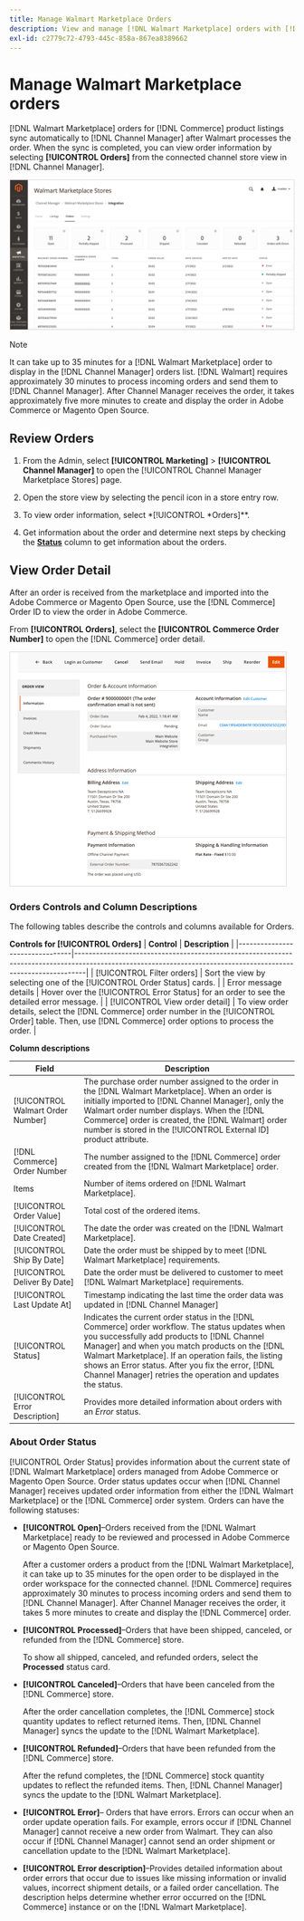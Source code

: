 ```yaml
---
title: Manage Walmart Marketplace Orders
description: View and manage [!DNL Walmart Marketplace] orders with [!DNL Channel Manager] for Adobe Commerce and Magento Open Source.
exl-id: c2779c72-4793-445c-858a-867ea8389662
---
```

# Manage Walmart Marketplace orders

[!DNL Walmart Marketplace] orders for [!DNL Commerce] product listings sync automatically to [!DNL Channel Manager] after Walmart processes the order. When the sync is completed, you can view order information by selecting **[!UICONTROL Orders]** from the connected channel store view in [!DNL Channel Manager].

![Channel Manager Orders view to manage Walmart Marketplace orders](assets/orders-dashboard-view.png)

>[!NOTE]
>
>It can take up to 35 minutes for a [!DNL Walmart Marketplace] order to display in the [!DNL Channel Manager] orders list. [!DNL Walmart] requires approximately 30 minutes to process incoming orders and send them to [!DNL Channel Manager]. After Channel Manager receives the order, it takes approximately five more minutes to create and display the order in Adobe Commerce or Magento Open Source.

## Review Orders

1. From the Admin, select **[!UICONTROL Marketing]** > **[!UICONTROL Channel Manager]** to open the [!UICONTROL Channel Manager Marketplace Stores] page.

1. Open the store view by selecting the pencil icon in a store entry row.

1. To view order information, select *[!UICONTROL *Orders]**.

1. Get information about the order and determine next steps by checking the **[Status](#about-order-status)** column to get information about the orders.

## View Order Detail

After an order is received from the marketplace and imported into the Adobe Commerce or Magento Open Source, use the [!DNL Commerce] Order ID to view the order in Adobe Commerce.

From **[!UICONTROL Orders]**, select the **[!UICONTROL Commerce Order Number]** to open the [!DNL Commerce] order detail.

![Commerce Order detail view for a Walmart Marketplace order](assets/order-detail-with-external-order-id.png)

### Orders Controls and Column Descriptions

The following tables describe the controls and columns available for Orders.

**Controls for [!UICONTROL Orders]**
| **Control**                    | **Description**                                                                                                                                               |
|--------------------------------|---------------------------------------------------------------------------------------------------------------------------------------------------------------|
| [!UICONTROL Filter orders]     | Sort the view by selecting one of the [!UICONTROL Order Status] cards.                                                                                        |
| Error message details          | Hover over the [!UICONTROL Error Status] for an order to see the detailed error message.                                                                      |
| [!UICONTROL View order detail] | To view order details, select the [!DNL Commerce] order number in the [!UICONTROL Order] table. Then, use [!DNL Commerce] order options to process the order. |

**Column descriptions**

| Field                              | Description                                                                                                                                                                                                                                                                                                                                                                      |
|------------------------------------|----------------------------------------------------------------------------------------------------------------------------------------------------------------------------------------------------------------------------------------------------------------------------------------------------------------------------------------------------------------------------------|
| [!UICONTROL  Walmart Order Number] | The purchase order number assigned to the order in the [!DNL Walmart Marketplace]. When an order is initially imported to [!DNL Channel Manager], only the Walmart order number displays. When the [!DNL Commerce] order is created, the [!DNL Walmart] order number is stored in the [!UICONTROL External ID] product attribute.                                                |
| [!DNL Commerce]  Order Number      | The number assigned to the [!DNL Commerce]  order created from the [!DNL Walmart Marketplace] order.                                                                                                                                                                                                                                                                             |
| Items                              | Number of items ordered on [!DNL Walmart Marketplace].                                                                                                                                                                                                                                                                                                                           |
| [!UICONTROL Order Value]           | Total cost of the ordered items.                                                                                                                                                                                                                                                                                                                                                 |
| [!UICONTROL Date Created]          | The date the order was created on the [!DNL Walmart Marketplace].                                                                                                                                                                                                                                                                                                                |
| [!UICONTROL Ship By Date]          | Date the order must be shipped by to meet [!DNL Walmart Marketplace] requirements.                                                                                                                                                                                                                                                                                               |
| [!UICONTROL Deliver By Date]       | Date the order must be delivered to customer to meet [!DNL Walmart Marketplace] requirements.                                                                                                                                                                                                                                                                                    |
| [!UICONTROL Last Update At]        | Timestamp indicating the last time the order data was updated in [!DNL Channel Manager]                                                                                                                                                                                                                                                                                          |
| [!UICONTROL Status]                | Indicates the current order status in the [!DNL Commerce] order workflow. The status updates when you successfully add products to [!DNL Channel Manager] and when you match products on the [!DNL Walmart Marketplace]. If an operation fails, the listing shows an Error status. After you fix the error, [!DNL Channel Manager] retries the operation and updates the status. |
| [!UICONTROL Error Description]     | Provides more detailed information about orders with an *Error* status.                                                                                                                                                                                                                                                                                                          |

### About Order Status

[!UICONTROL Order Status] provides information about the current state of [!DNL Walmart Marketplace] orders managed from Adobe Commerce or Magento Open Source. Order status updates occur when [!DNL Channel Manager] receives updated order information from either the [!DNL Walmart Marketplace] or the [!DNL Commerce] order system. Orders can have the following statuses:           

*  **[!UICONTROL Open]**–Orders received from the [!DNL Walmart Marketplace] ready to be reviewed and processed in Adobe Commerce or Magento Open Source.

   After a customer orders a product from the [!DNL Walmart Marketplace], it can take up to 35 minutes for the open order to be displayed in the order workspace for the connected channel. [!DNL Commerce] requires approximately 30 minutes to process incoming orders and send them to [!DNL Channel Manager]. After Channel Manager receives the order, it takes 5 more minutes to create and display the [!DNL Commerce] order.

*  **[!UICONTROL Processed]**–Orders that have been shipped, canceled, or refunded from the [!DNL Commerce] store.

   To show all shipped, canceled, and refunded orders, select the **Processed** status card.

* **[!UICONTROL Canceled]**–Orders that have been canceled from the [!DNL Commerce] store.

  After the order cancellation completes, the [!DNL Commerce] stock quantity updates to reflect returned items. Then, [!DNL Channel Manager] syncs the update to the [!DNL Walmart Marketplace].

* **[!UICONTROL Refunded]**–Orders that have been refunded from the [!DNL Commerce] store.

  After the refund completes, the [!DNL Commerce] stock quantity updates to reflect the refunded items. Then, [!DNL Channel Manager] syncs the update to the [!DNL Walmart Marketplace].

* **[!UICONTROL Error]**– Orders that have errors. Errors can occur when an order update operation fails. For example, errors occur if [!DNL Channel Manager] cannot receive a new order from Walmart. They can also occur if [!DNL Channel Manager] cannot send an order shipment or cancellation update to the [!DNL Walmart Marketplace]. 

* **[!UICONTROL Error description]**–Provides detailed information about order errors that occur due to issues like 
missing information or invalid values, incorrect shipment details, or a failed order cancellation. The description helps determine whether error occurred on the [!DNL Commerce] instance or on the [!DNL Walmart Marketplace].
